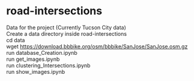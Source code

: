 # road-intersections

Data for the project (Currently Tucson City data)  
Create a data directory inside road-intersections  
cd data  
wget https://download.bbbike.org/osm/bbbike/SanJose/SanJose.osm.gz  
run database_Creation.ipynb  
run get_images.ipynb  
run clustering_Intersections.ipynb  
run show_images.ipynb  
